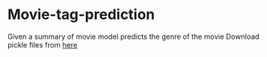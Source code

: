 # Movie-tag-prediction
Given a summary of movie model  predicts the genre of the movie
Download pickle files from [here](https://drive.google.com/drive/folders/1NvRRMU9eO4SCEiNG2f-QGFRJmMQETMlG?usp=sharing)
